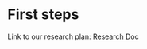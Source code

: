 # First steps
Link to our research plan: [Research Doc](https://docs.google.com/document/d/1LEZkXS_wBmMXJlbdHD6PWUtKWoQTqAHQeYQdx-oQg0o/edit?tab=t.0)